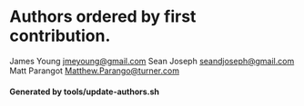 # Authors ordered by first contribution.

James Young <jmeyoung@gmail.com>
Sean Joseph <seandjoseph@gmail.com>
Matt Parangot <Matthew.Parango@turner.com>

#### Generated by tools/update-authors.sh
